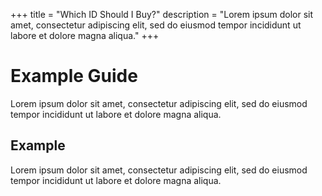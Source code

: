 +++
title = "Which ID Should I Buy?"
description = "Lorem ipsum dolor sit amet, consectetur adipiscing elit, sed do eiusmod tempor incididunt ut labore et dolore magna aliqua."
+++

# Example Guide

Lorem ipsum dolor sit amet, consectetur adipiscing elit, sed do eiusmod tempor incididunt ut labore et dolore magna aliqua.

## Example

Lorem ipsum dolor sit amet, consectetur adipiscing elit, sed do eiusmod tempor incididunt ut labore et dolore magna aliqua.